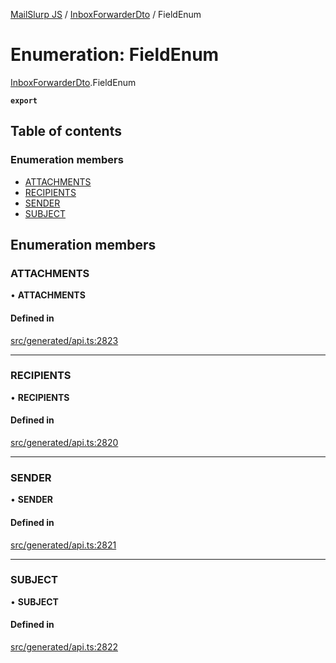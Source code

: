 [MailSlurp JS](../README.md) / [InboxForwarderDto](../modules/InboxForwarderDto.md) / FieldEnum

# Enumeration: FieldEnum

[InboxForwarderDto](../modules/InboxForwarderDto.md).FieldEnum

**`export`**

## Table of contents

### Enumeration members

- [ATTACHMENTS](InboxForwarderDto.FieldEnum.md#attachments)
- [RECIPIENTS](InboxForwarderDto.FieldEnum.md#recipients)
- [SENDER](InboxForwarderDto.FieldEnum.md#sender)
- [SUBJECT](InboxForwarderDto.FieldEnum.md#subject)

## Enumeration members

### ATTACHMENTS

• **ATTACHMENTS**

#### Defined in

[src/generated/api.ts:2823](https://github.com/mailslurp/mailslurp-client/blob/1460b4d/src/generated/api.ts#L2823)

___

### RECIPIENTS

• **RECIPIENTS**

#### Defined in

[src/generated/api.ts:2820](https://github.com/mailslurp/mailslurp-client/blob/1460b4d/src/generated/api.ts#L2820)

___

### SENDER

• **SENDER**

#### Defined in

[src/generated/api.ts:2821](https://github.com/mailslurp/mailslurp-client/blob/1460b4d/src/generated/api.ts#L2821)

___

### SUBJECT

• **SUBJECT**

#### Defined in

[src/generated/api.ts:2822](https://github.com/mailslurp/mailslurp-client/blob/1460b4d/src/generated/api.ts#L2822)
